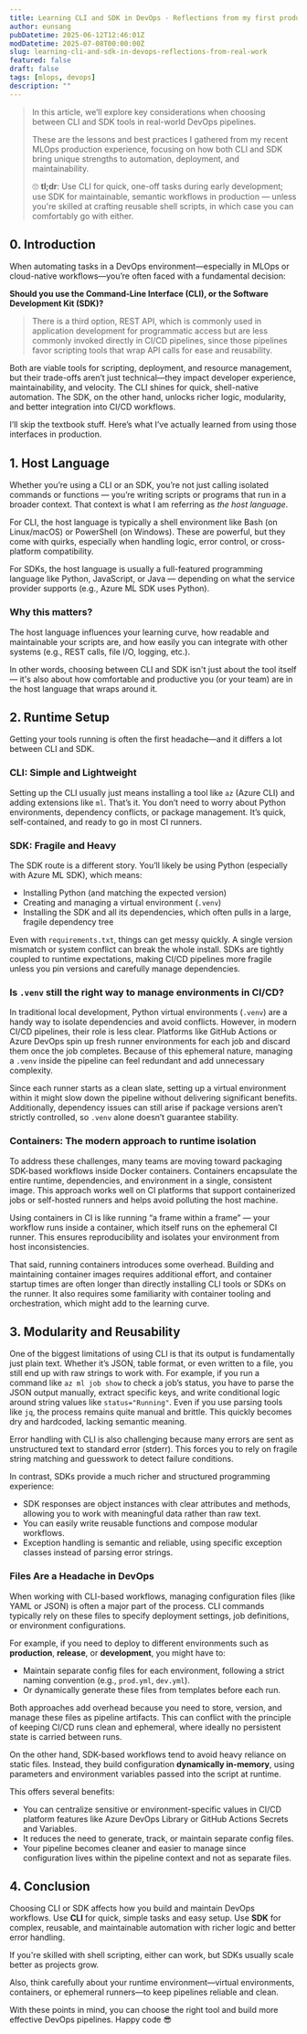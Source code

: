 ```yaml
---
title: Learning CLI and SDK in DevOps - Reflections from my first production experience
author: eunsang
pubDatetime: 2025-06-12T12:46:01Z
modDatetime: 2025-07-08T00:00:00Z
slug: learning-cli-and-sdk-in-devops-reflections-from-real-work
featured: false
draft: false
tags: [mlops, devops]
description: ""
---
```


> In this article, we’ll explore key considerations when choosing between CLI and SDK tools in real-world DevOps pipelines.
>
> These are the lessons and best practices I gathered from my recent MLOps production experience, focusing on how both CLI and SDK bring unique strengths to automation, deployment, and maintainability.
>
> 🙄 **tl;dr**: Use CLI for quick, one-off tasks during early development; use SDK for maintainable, semantic workflows in production — unless you're skilled at crafting reusable shell scripts, in which case you can comfortably go with either.

## 0. Introduction

When automating tasks in a DevOps environment—especially in MLOps or cloud-native workflows—you’re often faced with a fundamental decision:

**Should you use the Command-Line Interface (CLI), or the Software Development Kit (SDK)?**

> There is a third option, REST API, which is commonly used in application development for programmatic access but are less commonly invoked directly in CI/CD pipelines, since those pipelines favor scripting tools that wrap API calls for ease and reusability.

Both are viable tools for scripting, deployment, and resource management, but their trade-offs aren’t just technical—they impact developer experience, maintainability, and velocity. The CLI shines for quick, shell-native automation. The SDK, on the other hand, unlocks richer logic, modularity, and better integration into CI/CD workflows.

I’ll skip the textbook stuff. Here’s what I’ve actually learned from using those interfaces in production.

## 1. Host Language

Whether you’re using a CLI or an SDK, you’re not just calling isolated commands or functions — you’re writing scripts or programs that run in a broader context. That context is what I am referring as *the host language*.

For CLI, the host language is typically a shell environment like Bash (on Linux/macOS) or PowerShell (on Windows). These are powerful, but they come with quirks, especially when handling logic, error control, or cross-platform compatibility.

For SDKs, the host language is usually a full-featured programming language like Python, JavaScript, or Java — depending on what the service provider supports (e.g., Azure ML SDK uses Python).

### Why this matters?

The host language influences your learning curve, how readable and maintainable your scripts are, and how easily you can integrate with other systems (e.g., REST calls, file I/O, logging, etc.).

In other words, choosing between CLI and SDK isn't just about the tool itself — it's also about how comfortable and productive you (or your team) are in the host language that wraps around it.

## 2. Runtime Setup

Getting your tools running is often the first headache—and it differs a lot between CLI and SDK.

### CLI: Simple and Lightweight

Setting up the CLI usually just means installing a tool like `az` (Azure CLI) and adding extensions like `ml`. That’s it. You don’t need to worry about Python environments, dependency conflicts, or package management. It’s quick, self-contained, and ready to go in most CI runners.

### SDK: Fragile and Heavy

The SDK route is a different story. You’ll likely be using Python (especially with Azure ML SDK), which means:

* Installing Python (and matching the expected version)
* Creating and managing a virtual environment (`.venv`)
* Installing the SDK and all its dependencies, which often pulls in a large, fragile dependency tree

Even with `requirements.txt`, things can get messy quickly. A single version mismatch or system conflict can break the whole install. SDKs are tightly coupled to runtime expectations, making CI/CD pipelines more fragile unless you pin versions and carefully manage dependencies.

### Is `.venv` still the right way to manage environments in CI/CD?

In traditional local development, Python virtual environments (`.venv`) are a handy way to isolate dependencies and avoid conflicts. However, in modern CI/CD pipelines, their role is less clear. Platforms like GitHub Actions or Azure DevOps spin up fresh runner environments for each job and discard them once the job completes. Because of this ephemeral nature, managing a `.venv` inside the pipeline can feel redundant and add unnecessary complexity.

Since each runner starts as a clean slate, setting up a virtual environment within it might slow down the pipeline without delivering significant benefits. Additionally, dependency issues can still arise if package versions aren’t strictly controlled, so `.venv` alone doesn’t guarantee stability.

### Containers: The modern approach to runtime isolation

To address these challenges, many teams are moving toward packaging SDK-based workflows inside Docker containers. Containers encapsulate the entire runtime, dependencies, and environment in a single, consistent image. This approach works well on CI platforms that support containerized jobs or self-hosted runners and helps avoid polluting the host machine.

Using containers in CI is like running “a frame within a frame” — your workflow runs inside a container, which itself runs on the ephemeral CI runner. This ensures reproducibility and isolates your environment from host inconsistencies.

That said, running containers introduces some overhead. Building and maintaining container images requires additional effort, and container startup times are often longer than directly installing CLI tools or SDKs on the runner. It also requires some familiarity with container tooling and orchestration, which might add to the learning curve.

## 3. Modularity and Reusability

One of the biggest limitations of using CLI is that its output is fundamentally just plain text. Whether it’s JSON, table format, or even written to a file, you still end up with raw strings to work with. For example, if you run a command like `az ml job show` to check a job’s status, you have to parse the JSON output manually, extract specific keys, and write conditional logic around string values like `status="Running"`. Even if you use parsing tools like `jq`, the process remains quite manual and brittle. This quickly becomes dry and hardcoded, lacking semantic meaning.

Error handling with CLI is also challenging because many errors are sent as unstructured text to standard error (stderr). This forces you to rely on fragile string matching and guesswork to detect failure conditions.

In contrast, SDKs provide a much richer and structured programming experience:

* SDK responses are object instances with clear attributes and methods, allowing you to work with meaningful data rather than raw text.
* You can easily write reusable functions and compose modular workflows.
* Exception handling is semantic and reliable, using specific exception classes instead of parsing error strings.

### Files Are a Headache in DevOps

When working with CLI-based workflows, managing configuration files (like YAML or JSON) is often a major part of the process. CLI commands typically rely on these files to specify deployment settings, job definitions, or environment configurations.

For example, if you need to deploy to different environments such as **production**, **release**, or **development**, you might have to:

* Maintain separate config files for each environment, following a strict naming convention (e.g., `prod.yml`, `dev.yml`).
* Or dynamically generate these files from templates before each run.

Both approaches add overhead because you need to store, version, and manage these files as pipeline artifacts. This can conflict with the principle of keeping CI/CD runs clean and ephemeral, where ideally no persistent state is carried between runs.

On the other hand, SDK-based workflows tend to avoid heavy reliance on static files. Instead, they build configuration **dynamically in-memory**, using parameters and environment variables passed into the script at runtime.

This offers several benefits:

* You can centralize sensitive or environment-specific values in CI/CD platform features like Azure DevOps Library or GitHub Actions Secrets and Variables.
* It reduces the need to generate, track, or maintain separate config files.
* Your pipeline becomes cleaner and easier to manage since configuration lives within the pipeline context and not as separate files.

## 4. Conclusion

Choosing CLI or SDK affects how you build and maintain DevOps workflows. Use **CLI** for quick, simple tasks and easy setup. Use **SDK** for complex, reusable, and maintainable automation with richer logic and better error handling.

If you're skilled with shell scripting, either can work, but SDKs usually scale better as projects grow.

Also, think carefully about your runtime environment—virtual environments, containers, or ephemeral runners—to keep pipelines reliable and clean.

With these points in mind, you can choose the right tool and build more effective DevOps pipelines. Happy code 😎
